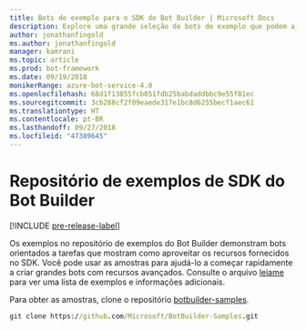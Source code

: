 ```yaml
---
title: Bots de exemplo para o SDK do Bot Builder | Microsoft Docs
description: Explore uma grande seleção de bots de exemplo que podem ajudar a acelerar o desenvolvimento de bots com o SDK do Bot Builder.
author: jonathanfingold
ms.author: jonathanfingold
manager: kamrani
ms.topic: article
ms.prod: bot-framework
ms.date: 09/19/2018
monikerRange: azure-bot-service-4.0
ms.openlocfilehash: 68d1f13855fcb051fdb25babdaddbbc9e55f81ec
ms.sourcegitcommit: 3cb288cf2f09eaede317e1bc8d6255becf1aec61
ms.translationtype: HT
ms.contentlocale: pt-BR
ms.lasthandoff: 09/27/2018
ms.locfileid: "47389645"
---
```

# <a name="bot-builder-sdk-samples-repo"></a>Repositório de exemplos de SDK do Bot Builder
[!INCLUDE [pre-release-label](includes/pre-release-label.md)]

Os exemplos no repositório de exemplos do Bot Builder demonstram bots orientados a tarefas que mostram como aproveitar os recursos fornecidos no SDK. Você pode usar as amostras para ajudá-lo a começar rapidamente a criar grandes bots com recursos avançados.
Consulte o arquivo [leiame](https://aka.ms/bot-samples-readme) para ver uma lista de exemplos e informações adicionais.

Para obter as amostras, clone o repositório [botbuilder-samples](https://github.com/Microsoft/botbuilder-samples).

```cmd
git clone https://github.com/Microsoft/BotBuilder-Samples.git
```
